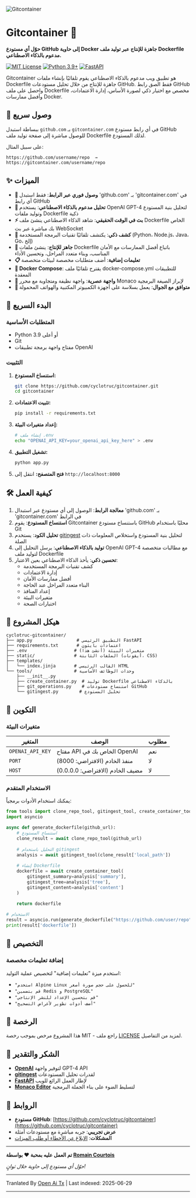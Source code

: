 ![Gitcontainer](https://raw.githubusercontent.com/cyclotruc/gitcontainer/main/docs/image.png)

# Gitcontainer 🐳

**حوّل أي مستودع GitHub إلى حاوية Docker جاهزة للإنتاج عبر توليد ملف Dockerfile مدعوم بالذكاء الاصطناعي.**

[![MIT License](https://img.shields.io/badge/License-MIT-green.svg)](https://choosealicense.com/licenses/mit/)
[![Python 3.9+](https://img.shields.io/badge/python-3.9+-blue.svg)](https://www.python.org/downloads/)
[![FastAPI](https://img.shields.io/badge/FastAPI-0.68+-00a393.svg)](https://fastapi.tiangolo.com/)

Gitcontainer هو تطبيق ويب مدعوم بالذكاء الاصطناعي يقوم تلقائيًا بإنشاء ملفات Dockerfile جاهزة للإنتاج من خلال تحليل مستودعات GitHub. فقط الصق رابط GitHub واحصل على ملف Dockerfile مخصص مع اختيار ذكي لصورة الأساس، إدارة الاعتمادات، وأفضل ممارسات Docker.

## 🌟 وصول سريع

ببساطة استبدل `github.com` بـ `gitcontainer.com` في أي رابط مستودع GitHub للوصول مباشرة إلى صفحة توليد ملف Dockerfile لذلك المستودع.

على سبيل المثال:
```
https://github.com/username/repo  →  https://gitcontainer.com/username/repo
```

## ✨ الميزات

- **🔄 وصول فوري عبر الرابط**: فقط استبدل 'github.com' بـ 'gitcontainer.com' في أي رابط GitHub
- **🤖 تحليل مدعوم بالذكاء الاصطناعي**: يستخدم OpenAI GPT-4 لتحليل بنية المستودع وتوليد ملفات Dockerfile ذكية
- **⚡ بث في الوقت الحقيقي**: شاهد الذكاء الاصطناعي ينشئ ملف Dockerfile الخاص بك مباشرة عبر بث WebSocket
- **🎯 كشف ذكي**: يكتشف تلقائيًا تقنيات البرمجة المستخدمة (Python، Node.js، Java، Go، إلخ)
- **🔧 جاهز للإنتاج**: ينشئ ملفات Dockerfile باتباع أفضل الممارسات مع الأمان المناسب، وبناء متعدد المراحل، وتحسين الأداء
- **📋 تعليمات إضافية**: أضف متطلبات مخصصة لبيئات متخصصة
- **📄 Docker Compose**: يقترح تلقائيًا ملف docker-compose.yml للتطبيقات المعقدة
- **🎨 واجهة عصرية**: واجهة نظيفة ومتجاوبة مع محرر Monaco لإبراز الصيغة البرمجية
- **📱 متوافق مع الجوال**: يعمل بسلاسة على أجهزة الكمبيوتر المكتبية والهواتف المحمولة

## 🚀 البدء السريع

### المتطلبات الأساسية

- Python 3.9 أو أعلى
- Git
- مفتاح واجهة برمجة تطبيقات OpenAI

### التثبيت

1. **استنساخ المستودع:**
   ```bash
   git clone https://github.com/cyclotruc/gitcontainer.git
   cd gitcontainer
   ```

2. **تثبيت الاعتمادات:**
   ```bash
   pip install -r requirements.txt
   ```

3. **إعداد متغيرات البيئة:**
   ```bash
   # إنشاء ملف .env
   echo "OPENAI_API_KEY=your_openai_api_key_here" > .env
   ```

4. **تشغيل التطبيق:**
   ```bash
   python app.py
   ```

5. **فتح المتصفح:**
   انتقل إلى `http://localhost:8000`

## 🛠️ كيفية العمل

1. **معالجة الرابط**: الوصول إلى أي مستودع عبر استبدال 'github.com' بـ 'gitcontainer.com' في الرابط
2. **استنساخ المستودع**: يقوم Gitcontainer باستنساخ مستودع GitHub محليًا باستخدام Git
3. **تحليل الكود**: يستخدم [gitingest](https://github.com/cyclotruc/gitingest) لتحليل بنية المستودع واستخلاص المعلومات ذات الصلة
4. **توليد بالذكاء الاصطناعي**: يرسل التحليل إلى OpenAI GPT-4 مع مطالبات متخصصة لتوليد ملف Dockerfile
5. **تحسين ذكي**: يأخذ الذكاء الاصطناعي بعين الاعتبار:
   - كشف تقنيات البرمجة المستخدمة
   - إدارة الاعتمادات
   - أفضل ممارسات الأمان
   - البناء متعدد المراحل عند الحاجة
   - إعداد المنافذ
   - متغيرات البيئة
   - اختبارات الصحة

## 📁 هيكل المشروع

```
cyclotruc-gitcontainer/
├── app.py                 # التطبيق الرئيسي FastAPI
├── requirements.txt       # اعتمادات بايثون
├── .env                  # متغيرات البيئة (أنشئ هذا)
├── static/               # الملفات الثابتة (أيقونات، CSS)
├── templates/
│   └── index.jinja       # القالب الرئيسي HTML
└── tools/                # وحدات الوظائف الأساسية
    ├── __init__.py
    ├── create_container.py  # توليد Dockerfile بالذكاء الاصطناعي
    ├── git_operations.py    # استنساخ مستودعات GitHub
    └── gitingest.py        # تحليل المستودع
```
## 🔧 التكوين

### متغيرات البيئة

| المتغير | الوصف | مطلوب |
|----------|-------------|----------|
| `OPENAI_API_KEY` | مفتاح API الخاص بك في OpenAI | نعم |
| `PORT` | منفذ الخادم (الافتراضي: 8000) | لا |
| `HOST` | مضيف الخادم (الافتراضي: 0.0.0.0) | لا |

### الاستخدام المتقدم

يمكنك استخدام الأدوات برمجياً:

```python
from tools import clone_repo_tool, gitingest_tool, create_container_tool
import asyncio

async def generate_dockerfile(github_url):
    # استنساخ المستودع
    clone_result = await clone_repo_tool(github_url)
    
    # التحليل باستخدام gitingest
    analysis = await gitingest_tool(clone_result['local_path'])
    
    # إنشاء Dockerfile
    dockerfile = await create_container_tool(
        gitingest_summary=analysis['summary'],
        gitingest_tree=analysis['tree'],
        gitingest_content=analysis['content']
    )
    
    return dockerfile

# الاستخدام
result = asyncio.run(generate_dockerfile("https://github.com/user/repo"))
print(result['dockerfile'])
```

## 🎨 التخصيص

### إضافة تعليمات مخصصة

استخدم ميزة "تعليمات إضافية" لتخصيص عملية التوليد:

- `"استخدم Alpine Linux للحصول على حجم صورة أصغر"`
- `"قم بتضمين Redis و PostgreSQL"`
- `"قم بتحسين الإعداد للنشر الإنتاجي"`
- `"أضف أدوات تطوير لأغراض التصحيح"`

## 📝 الرخصة

هذا المشروع مرخص بموجب رخصة MIT - راجع ملف [LICENSE](LICENSE) لمزيد من التفاصيل.

## 🙏 الشكر والتقدير

- **[OpenAI](https://openai.com/)** لتوفير واجهة GPT-4 API
- **[gitingest](https://github.com/cyclotruc/gitingest)** لقدرات تحليل المستودعات
- **[FastAPI](https://fastapi.tiangolo.com/)** لإطار العمل الرائع للويب
- **[Monaco Editor](https://microsoft.github.io/monaco-editor/)** لتسليط الضوء على بناء الجملة البرمجية

## 🔗 الروابط

- **مستودع GitHub**: [https://github.com/cyclotruc/gitcontainer](https://github.com/cyclotruc/gitcontainer)
- **عرض تجريبي**: جربه مباشرة مع مستودعات أمثلة
- **المشكلات**: [الإبلاغ عن الأخطاء أو طلب الميزات](https://github.com/cyclotruc/gitcontainer/issues)

---

**تم العمل عليه بمحبة ❤️ بواسطة [Romain Courtois](https://github.com/cyclotruc)**

*حوّل أي مستودع إلى حاوية خلال ثوانٍ!*

---

Tranlated By [Open Ai Tx](https://github.com/OpenAiTx/OpenAiTx) | Last indexed: 2025-06-29

---
